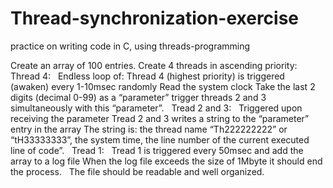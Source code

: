 # Thread-synchronization-exercise
practice on writing code in C, using threads-programming

Create an array of 100 entries. 
Create 4 threads in ascending priority:
 
Thread 4:
 
Endless loop of:
Thread 4 (highest priority) is triggered (awaken) every 1-10msec randomly
Read the system clock
Take the last 2 digits (decimal 0-99) as a “parameter”
trigger threads 2 and 3 simultaneously with this “parameter”.
 
Tread 2 and 3:
 
Triggered upon receiving the parameter
Tread 2 and 3 writes a string to the “parameter” entry in the array
The string is: the thread name “Th222222222” or “tH33333333”, the system time, the line number of the current executed line of code”.
 
Tread 1:
 
Tread 1 is triggered every 50msec and add the array to a log file 
When the log file exceeds the size of 1Mbyte it should end the process.
 
The file should be readable and well organized.
